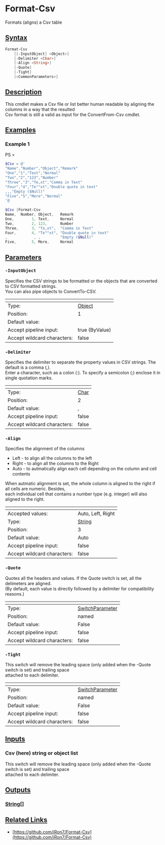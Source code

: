 # Format-Csv
Formats (aligns) a Csv table
## [Syntax](#syntax)
```PowerShell
Format-Csv
    [[-InputObject] <Object>]
    [-Delimiter <Char>]
    [-Align <String>]
    [-Quote]
    [-Tight]
    [<CommonParameters>]
```
## [Description](#description)
 This cmdlet makes a Csv file or list better human readable by aligning the columns in a way that the resulted  
Csv format is still a valid as input for the ConvertFrom-Csv cmdlet.

## [Examples](exampls)
### Example 1
PS > 
```PowerShell
$Csv = @'
"Name","Number","Object","Remark"
"One","1","Text","Normal"
"Two","2","123","Number"
"Three","3","Te,xt","Comma in Text"
"Four","4","Te""xt","Double quote in text"
,,,"Empty ($Null)"
"Five","5","More","Normal"
'@
	
$Csv |Format-Csv
Name,  Number, Object,   Remark
One,        1, Text,     Normal
Two,        2, 123,      Number
Three,      3, "Te,xt",  "Comma in Text"
Four,       4, "Te""xt", "Double quote in text"
,            , ,         "Empty ($Null)"
Five,       5, More,     Normal
```
## [Parameters](#parameters)
### `-InputObject`
 Specifies the CSV strings to be formatted or the objects that are converted to CSV formatted strings.  
You can also pipe objects to ConvertTo-CSV.

| <!--                    --> | <!-- --> |
| --------------------------- | -------- |
| Type:                       | [Object](https://docs.microsoft.com/en-us/dotnet/api/System.Object) |
| Position:                   | 1 |
| Default value:              |  |
| Accept pipeline input:      | true (ByValue) |
| Accept wildcard characters: | false |
### `-Delimiter`
 Specifies the delimiter to separate the property values in CSV strings. The default is a comma (,).  
Enter a character, such as a colon (:). To specify a semicolon (;) enclose it in single quotation marks.

| <!--                    --> | <!-- --> |
| --------------------------- | -------- |
| Type:                       | [Char](https://docs.microsoft.com/en-us/dotnet/api/System.Char) |
| Position:                   | 2 |
| Default value:              | , |
| Accept pipeline input:      | false |
| Accept wildcard characters: | false |
### `-Align`
 Specifies the alignment of the columns  
* Left  - to align all the columns to the left  
* Right - to align all the columns to the Right  
* Auto  - to autmatically align each cell depending on the column and cell contents  
  
When autmatic alignment is set, the whole column is aligned to the right if all cells are numeric. Besides,  
each individual cell that contains a number type (e.g. integer) will also aligned to the right.

| <!--                    --> | <!-- --> |
| --------------------------- | -------- |
| Accepted values:            | Auto, Left, Right |
| Type:                       | [String](https://docs.microsoft.com/en-us/dotnet/api/System.String) |
| Position:                   | 3 |
| Default value:              | Auto |
| Accept pipeline input:      | false |
| Accept wildcard characters: | false |
### `-Quote`
 Quotes all the headers and values. If the Quote switch is set, all the delimeters are aligned.  
(By default, each value is directly followed by a delimiter for compatibility reasons.)

| <!--                    --> | <!-- --> |
| --------------------------- | -------- |
| Type:                       | [SwitchParameter](https://docs.microsoft.com/en-us/dotnet/api/System.Management.Automation.SwitchParameter) |
| Position:                   | named |
| Default value:              | False |
| Accept pipeline input:      | false |
| Accept wildcard characters: | false |
### `-Tight`
 This switch will remove the leading space (only added when the -Quote switch is set) and trailing space  
attached to each delimiter.

| <!--                    --> | <!-- --> |
| --------------------------- | -------- |
| Type:                       | [SwitchParameter](https://docs.microsoft.com/en-us/dotnet/api/System.Management.Automation.SwitchParameter) |
| Position:                   | named |
| Default value:              | False |
| Accept pipeline input:      | false |
| Accept wildcard characters: | false |
## [Inputs](#inputs)
### Csv (here) string or object list
 This switch will remove the leading space (only added when the -Quote switch is set) and trailing space  
attached to each delimiter.

## [Outputs](#outputs)
### [String[]](https://docs.microsoft.com/en-us/dotnet/api/System.String[])
## [Related Links](#related-links)
* [https://github.com/iRon7/Format-Csv](https://github.com/iRon7/Format-Csv)
